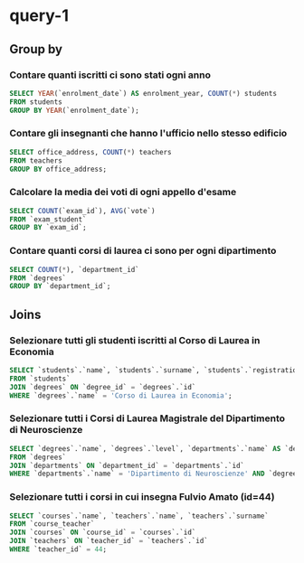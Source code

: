 <!-- 
Group by:
Contare quanti iscritti ci sono stati ogni anno
Contare gli insegnanti che hanno l'ufficio nello stesso edificio
Calcolare la media dei voti di ogni appello d'esame
Contare quanti corsi di laurea ci sono per ogni dipartimento
Joins:
Selezionare tutti gli studenti iscritti al Corso di Laurea in Economia
Selezionare tutti i Corsi di Laurea Magistrale del Dipartimento di Neuroscienze
Selezionare tutti i corsi in cui insegna Fulvio Amato (id=44)
Selezionare tutti gli studenti con i dati relativi al corso di laurea a cui sono iscritti e il relativo dipartimento, in ordine alfabetico per cognome e nome
Selezionare tutti i corsi di laurea con i relativi corsi e insegnanti
Selezionare tutti i docenti che insegnano nel Dipartimento di Matematica (54)
BONUS: Selezionare per ogni studente il numero di tentativi sostenuti per ogni esame, stampando anche il voto massimo. Successivamente, filtrare i tentativi con voto minimo 18.
-->

# query-1

## Group by

### Contare quanti iscritti ci sono stati ogni anno
```sql
SELECT YEAR(`enrolment_date`) AS enrolment_year, COUNT(*) students
FROM students
GROUP BY YEAR(`enrolment_date`);
```

### Contare gli insegnanti che hanno l'ufficio nello stesso edificio
```sql
SELECT office_address, COUNT(*) teachers
FROM teachers 
GROUP BY office_address;
```

### Calcolare la media dei voti di ogni appello d'esame
```sql
SELECT COUNT(`exam_id`), AVG(`vote`) 
FROM `exam_student` 
GROUP BY `exam_id`;
```

### Contare quanti corsi di laurea ci sono per ogni dipartimento
```sql
SELECT COUNT(*), `department_id`
FROM `degrees`
GROUP BY `department_id`;
```

## Joins

### Selezionare tutti gli studenti iscritti al Corso di Laurea in Economia
```sql
SELECT `students`.`name`, `students`.`surname`, `students`.`registration_number`, `degrees`.`name`
FROM `students`
JOIN `degrees` ON `degree_id` = `degrees`.`id`
WHERE `degrees`.`name` = 'Corso di Laurea in Economia';
```

### Selezionare tutti i Corsi di Laurea Magistrale del Dipartimento di Neuroscienze
```sql
SELECT `degrees`.`name`, `degrees`.`level`, `departments`.`name` AS `department_name`
FROM `degrees`
JOIN `departments` ON `department_id` = `departments`.`id`
WHERE `departments`.`name` = 'Dipartimento di Neuroscienze' AND `degrees`.`level` = 'Magistrale';
```

### Selezionare tutti i corsi in cui insegna Fulvio Amato (id=44)
```sql
SELECT `courses`.`name`, `teachers`.`name`, `teachers`.`surname`
FROM `course_teacher`
JOIN `courses` ON `course_id` = `courses`.`id`
JOIN `teachers` ON `teacher_id` = `teachers`.`id`
WHERE `teacher_id` = 44;
```